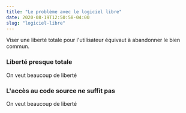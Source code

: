 ```yaml
---
title: "Le problème avec le logiciel libre"
date: 2020-08-19T12:50:58-04:00
slug: "logiciel-libre"
---
```


Viser une liberté totale pour l'utilisateur
équivaut à abandonner le bien commun.
<!--more-->

### Liberté presque totale

On veut beaucoup de liberté

### L'accès au code source ne suffit pas

On veut beaucoup de liberté

<!--more-->




